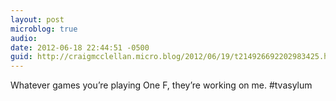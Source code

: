 ```yaml
---
layout: post
microblog: true
audio: 
date: 2012-06-18 22:44:51 -0500
guid: http://craigmcclellan.micro.blog/2012/06/19/t214926692202983425.html
---
```

Whatever games you’re playing One F, they’re working on me. #tvasylum
